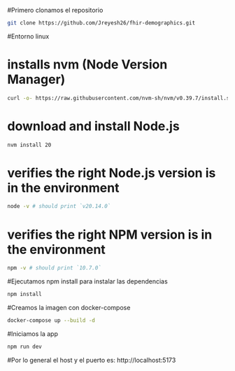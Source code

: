 #Primero clonamos el repositorio 
```bash
git clone https://github.com/Jreyesh26/fhir-demographics.git
``` 
#Entorno linux
# installs nvm (Node Version Manager)
```bash
curl -o- https://raw.githubusercontent.com/nvm-sh/nvm/v0.39.7/install.sh | bash
``` 

# download and install Node.js
```bash
nvm install 20
``` 

# verifies the right Node.js version is in the environment
```bash
node -v # should print `v20.14.0`
``` 

# verifies the right NPM version is in the environment
```bash
npm -v # should print `10.7.0`
```
#Ejecutamos npm install para instalar las dependencias
```bash
npm install
```

#Creamos la imagen con docker-compose
```bash
docker-compose up --build -d
```
#Iniciamos la app
```bash
npm run dev
```
#Por lo general el host y el puerto es: http://localhost:5173
